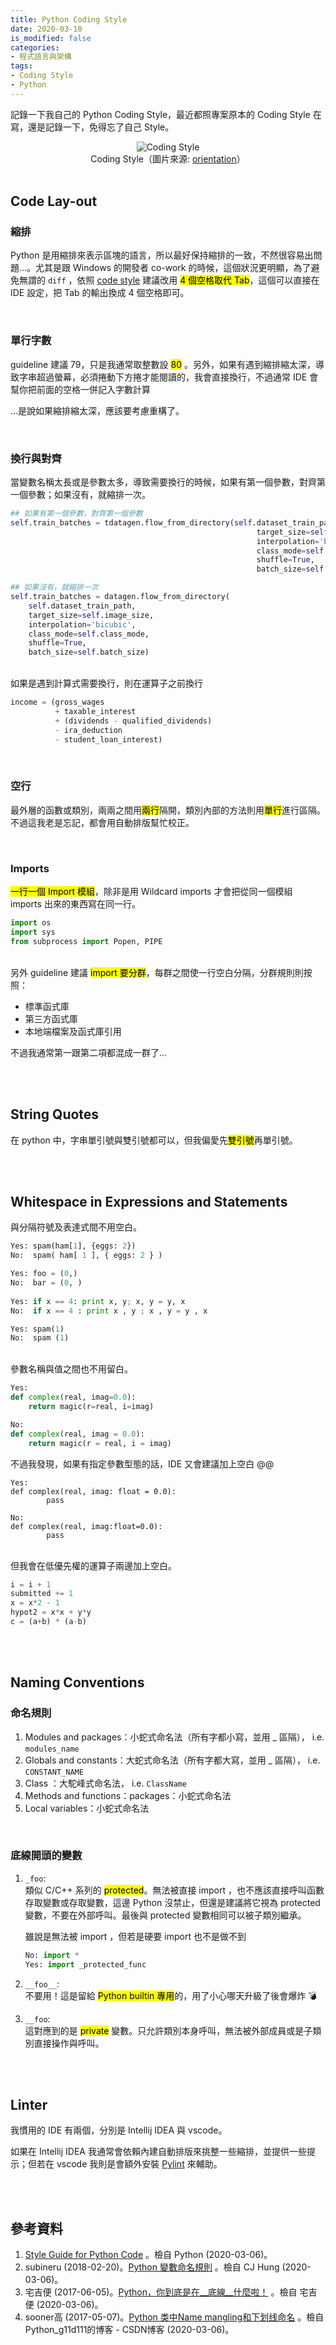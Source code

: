 ```yaml
---
title: Python Coding Style
date: 2020-03-10
is_modified: false
categories:
- 程式語言與架構
tags:
- Coding Style
- Python
--- 
```

 
記錄一下我自己的 Python Coding Style，最近都照專案原本的 Coding Style 在寫，還是記錄一下，免得忘了自己 Style。

<!--more-->
<center> <img src="https://i.imgur.com/8znl2lD.jpg" alt="Coding Style"></center>
<center class="imgtext">Coding Style（圖片來源: <a href="https://www.orientation-education.com/metier/developpeur-informatique" class="imgtext">orientation</a>）</center>
<br>

## Code Lay-out

### 縮排
Python 是用縮排來表示區塊的語言，所以最好保持縮排的一致，不然很容易出問題...。尤其是跟 Windows 的開發者 co-work 的時候，這個狀況更明顯，為了避免無謂的 `diff` ，依照 [code style](https://www.python.org/dev/peps/pep-0008/#code-lay-out) 建議改用 <mark>4 個空格取代 Tab</mark>，這個可以直接在 IDE 設定，把 Tab 的輸出換成 4 個空格即可。

<br>

### 單行字數
guideline 建議 79，只是我通常取整數設 <mark>80</mark> 。另外，如果有遇到縮排縮太深，導致字串超過螢幕，必須捲動下方捲才能閱讀的，我會直接換行，不過通常 IDE 會幫你把前面的空格一併記入字數計算  

...是說如果縮排縮太深，應該要考慮重構了。


<br>

### 換行與對齊
當變數名稱太長或是參數太多，導致需要換行的時候，如果有第一個參數，對齊第一個參數；如果沒有，就縮排一次。

```python
## 如果有第一個參數，對齊第一個參數
self.train_batches = tdatagen.flow_from_directory(self.dataset_train_path,
                                                       target_size=self.image_size,
                                                       interpolation='bicubic',
                                                       class_mode=self.class_mode,
                                                       shuffle=True,
                                                       batch_size=self.batch_size)

## 如果沒有，就縮排一次
self.train_batches = datagen.flow_from_directory(
    self.dataset_train_path,
    target_size=self.image_size,
    interpolation='bicubic',
    class_mode=self.class_mode,
    shuffle=True,
    batch_size=self.batch_size)

```

<br> 如果是遇到計算式需要換行，則在運算子之前換行
```python
income = (gross_wages
          + taxable_interest
          + (dividends - qualified_dividends)
          - ira_deduction
          - student_loan_interest)
```


<br>

### 空行
最外層的函數或類別，兩兩之間用<mark>兩行</mark>隔開，類別內部的方法則用<mark>單行</mark>進行區隔。不過這我老是忘記，都會用自動排版幫忙校正。

 
<br>

### Imports
<mark>一行一個 Import 模組</mark>，除非是用 Wildcard imports 才會把從同一個模組 imports 出來的東西寫在同一行。


```python
import os
import sys
from subprocess import Popen, PIPE
```
 
<br> 另外 guideline 建議 <mark>import 要分群</mark>，每群之間使一行空白分隔，分群規則則按照：
- 標準函式庫
- 第三方函式庫
- 本地端檔案及函式庫引用

不過我通常第一跟第二項都混成一群了...


<br><br>  

## String Quotes
在 python 中，字串單引號與雙引號都可以，但我偏愛先<mark>雙引號</mark>再單引號。


<br><br>  

## Whitespace in Expressions and Statements
與分隔符號及表達式間不用空白。

```python
Yes: spam(ham[1], {eggs: 2})
No:  spam( ham[ 1 ], { eggs: 2 } )

Yes: foo = (0,)
No:  bar = (0, )
 
Yes: if x == 4: print x, y; x, y = y, x
No:  if x == 4 : print x , y ; x , y = y , x

Yes: spam(1)
No:  spam (1)
```

<br> 參數名稱與值之間也不用留白。
```python
Yes:
def complex(real, imag=0.0):
    return magic(r=real, i=imag)

No:
def complex(real, imag = 0.0):
    return magic(r = real, i = imag)
```

不過我發現，如果有指定參數型態的話，IDE 又會建議加上空白 @@

```
Yes:
def complex(real, imag: float = 0.0):
        pass

No:
def complex(real, imag:float=0.0):
        pass
```

    
    

<br> 但我會在低優先權的運算子兩邊加上空白。
```python
i = i + 1
submitted += 1
x = x*2 - 1
hypot2 = x*x + y*y
c = (a+b) * (a-b)
```

<br><br>  

## Naming Conventions

### 命名規則
1. Modules and packages：小蛇式命名法（所有字都小寫，並用 _ 區隔）， i.e. `modules_name`
2. Globals and constants：大蛇式命名法（所有字都大寫，並用 _ 區隔）， i.e. `CONSTANT_NAME`
3. Class ：大駝峰式命名法， i.e. `ClassName`
4. Methods and functions：packages：小蛇式命名法
5. Local variables：小蛇式命名法

<br>

### 底線開頭的變數

1. `_foo`:  
    類似 C/C++ 系列的 <mark>protected</mark>。無法被直接 import ，也不應該直接呼叫函數存取變數或存取變數，這邊 Python 沒禁止，但還是建議將它視為 protected 變數，不要在外部呼叫。最後與 protected 變數相同可以被子類別繼承。
    
    雖說是無法被 import ，但若是硬要 import 也不是做不到
    
    ```python
    No: import *
    Yes: import _protected_func    
    ```

2. `__foo__`:  
    不要用！這是留給 <mark>Python builtin 專用</mark>的，用了小心哪天升級了後會爆炸 :bomb:
    
3. `__foo`:  
    這對應到的是 <mark>private</mark> 變數。只允許類別本身呼叫，無法被外部成員或是子類別直接操作與呼叫。


 
 
<br><br> 

## Linter

我慣用的 IDE 有兩個，分別是 Intellij IDEA 與 vscode。

如果在 Intellij IDEA 我通常會依賴內建自動排版來挑整一些縮排，並提供一些提示；但若在 vscode 我則是會額外安裝 [Pylint](https://www.pylint.org/) 來輔助。

 
<br><br> 

## 參考資料 
1. [Style Guide for Python Code](https://www.python.org/dev/peps/pep-0008/) 。檢自 Python (2020-03-06)。
2.  subineru (2018-02-20)。[Python 變數命名規則](https://subineru.wordpress.com/2018/02/20/python-%E8%AE%8A%E6%95%B8%E5%91%BD%E5%90%8D%E8%A6%8F%E5%89%87/) 。檢自 CJ Hung (2020-03-06)。
3. 宅吉便 (2017-06-05)。[Python，你到底是在__底線__什麼啦！](https://aji.tw/python%E4%BD%A0%E5%88%B0%E5%BA%95%E6%98%AF%E5%9C%A8__%E5%BA%95%E7%B7%9A__%E4%BB%80%E9%BA%BC%E5%95%A6/) 。檢自 宅吉便 (2020-03-06)。
4. sooner高 (2017-05-07)。[Python 类中Name mangling和下划线命名](https://blog.csdn.net/g11d111/article/details/71367649) 。檢自 Python_g11d111的博客 - CSDN博客 (2020-03-06)。